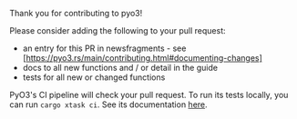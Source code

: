 Thank you for contributing to pyo3!

Please consider adding the following to your pull request:
 - an entry for this PR in newsfragments - see [https://pyo3.rs/main/contributing.html#documenting-changes]
 - docs to all new functions and / or detail in the guide
 - tests for all new or changed functions

PyO3's CI pipeline will check your pull request. To run its tests
locally, you can run ```cargo xtask ci```. See its documentation
 [here](https://github.com/PyO3/pyo3/tree/main/xtask#readme).
